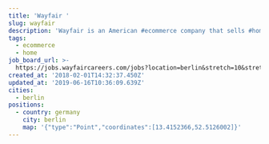 ```yaml
---
title: 'Wayfair '
slug: wayfair
description: 'Wayfair is an American #ecommerce company that sells #home goods'
tags:
  - ecommerce
  - home
job_board_url: >-
  https://jobs.wayfaircareers.com/jobs?location=berlin&stretch=10&stretchUnit=MILES&page=1
created_at: '2018-02-01T14:32:37.450Z'
updated_at: '2019-06-16T10:36:09.639Z'
cities:
  - berlin
positions:
  - country: germany
    city: berlin
    map: '{"type":"Point","coordinates":[13.4152366,52.5126002]}'
---
```


